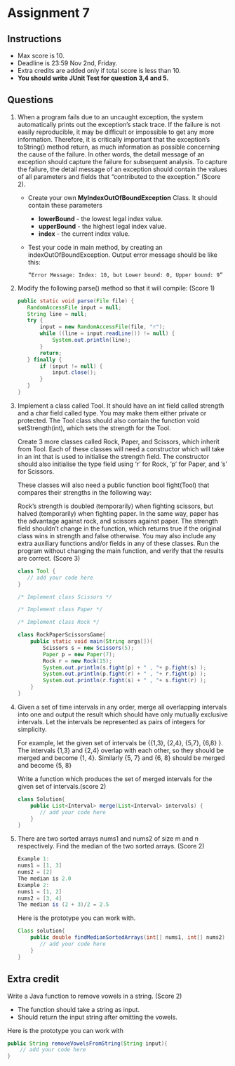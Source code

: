 # Assignment 7

## Instructions
- Max score is 10.
- Deadline is 23:59 Nov 2nd, Friday.
- Extra credits are added only if total score is less than 10.
- **You should write JUnit Test for question 3,4 and 5.**

## Questions

1. When a program fails due to an uncaught exception, the system automatically prints out the exception’s stack trace. If the failure is not easily reproducible, it may be difficult or impossible to get any more information. Therefore, it is critically important that the exception’s toString() method return, as much information as possible concerning the cause of the failure. In other words, the detail message of an exception should capture the failure for subsequent analysis. To capture the failure, the detail message of an exception should contain the values of all parameters and fields that “contributed to the exception.” (Score 2).
    - Create your own **MyIndexOutOfBoundException** Class. It should contain these parameters
        - **lowerBound** - the lowest legal index value.
        - **upperBound** - the highest legal index value.
        - **index** - the current index value.
    - Test your code in main method, by creating an indexOutOfBoundException. Output error message should be like this:
    
        ```“Error Message: Index: 10, but Lower bound: 0, Upper bound: 9”```

2. Modify the following parse() method so that it will compile: (Score 1)
    
    ```java
    public static void parse(File file) {
       RandomAccessFile input = null;
       String line = null;
       try {
           input = new RandomAccessFile(file, "r");
           while ((line = input.readLine()) != null) {
               System.out.println(line);
           }
           return;
       } finally {
           if (input != null) {
               input.close();
           }
       }
    }
    ```

3. Implement a class called Tool. It should have an int field called strength and a char field called type. You may make them either private or protected. The Tool class should also contain the function void setStrength(int), which sets the strength for the Tool.

    Create 3 more classes called Rock, Paper, and Scissors, which inherit from Tool. Each of these classes will need a constructor which will take in an int that is used to initialise the strength field. The constructor should also initialise the type field using ‘r’ for Rock, ‘p’ for Paper, and ’s' for
Scissors.

    These classes will also need a public function bool fight(Tool) that compares their strengths in the following way:
    
    Rock’s strength is doubled (temporarily) when fighting scissors, but halved (temporarily) when fighting paper. In the same way, paper has the advantage against rock, and scissors against paper. The strength field shouldn’t change in the function, which returns true if the original class wins in strength and false otherwise. You may also include any extra auxiliary functions and/or fields in any of these classes. Run the program without changing the main function, and verify that the results are correct. (Score 3)
    
    ```java
    class Tool {
       // add your code here
    }
    
    /* Implement class Scissors */
    
    /* Implement class Paper */
    
    /* Implement class Rock */
    
    class RockPaperScissorsGame{
        public static void main(String args[]){
            Scissors s = new Scissors(5);
            Paper p = new Paper(7);
            Rock r = new Rock(15);
            System.out.println(s.fight(p) + " , "+ p.fight(s) );
            System.out.println(p.fight(r) + " , "+ r.fight(p) );
            System.out.println(r.fight(s) + " , "+ s.fight(r) );
        }
    }
    ```

4. Given a set of time intervals in any order, merge all overlapping intervals into one and output the result which should have only mutually exclusive intervals. Let the intervals be represented as pairs of integers for simplicity.

    For example, let the given set of intervals be {{1,3}, {2,4}, {5,7}, {6,8} }. The intervals {1,3} and {2,4} overlap with each other, so they should be merged and become {1, 4}. Similarly {5, 7} and {6, 8} should be merged and become {5, 8}

    Write a function which produces the set of merged intervals for the given set of intervals.(score 2)

    ```java
    class Solution{
        public List<Interval> merge(List<Interval> intervals) {
           // add your code here
        }
    }
    ```
    
5. There are two sorted arrays nums1 and nums2 of size m and n respectively. Find the median of the two sorted arrays. (Score 2)
    
    ```java
    Example 1:
    nums1 = [1, 3]
    nums2 = [2]
    The median is 2.0
    Example 2:
    nums1 = [1, 2]
    nums2 = [3, 4]
    The median is (2 + 3)/2 = 2.5
    ```
    
    Here is the prototype you can work with.
    
    ```java
    Class solution{
        public double findMedianSortedArrays(int[] nums1, int[] nums2) {
           // add your code here
        }
    }
    ```

## Extra credit

Write a Java function to remove vowels in a string. (Score 2)

- The function should take a string as input.
- Should return the input string after omitting the vowels.

Here is the prototype you can work with

```java
public String removeVowelsFromString(String input){
    // add your code here
}
```
